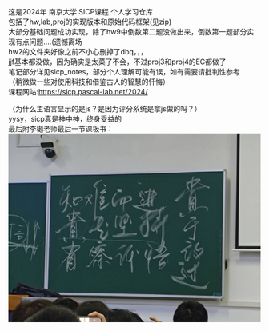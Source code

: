 这是2024年 南京大学 SICP课程 个人学习仓库  
包括了hw,lab,proj的实现版本和原始代码框架(见zip)  
大部分基础问题成功实现，除了hw9中倒数第二题没做出来，倒数第一题部分实现有点问题....(遗憾离场  
hw2的文件夹好像之前不小心删掉了dbq，，，   
jjf基本都没做，因为确实是太菜了不会，不过proj3和proj4的EC都做了  
笔记部分详见sicp_notes，部分个人理解可能有误，如有需要请批判性参考  
（稍微做一些对使用科技和借鉴古人的智慧的忏悔）  
课程网站:https://sicp.pascal-lab.net/2024/  

（为什么主语言显示的是js？是因为评分系统是拿js做的吗？）                  
yysy，sicp真是神中神，终身受益的  
最后附李樾老师最后一节课板书：  
![image](https://github.com/kunjinkao55/nju-sicp-notes/blob/master/sicp_notes/QQ%E5%9B%BE%E7%89%8720250115181132.jpg)  
